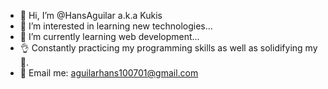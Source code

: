 - 👋 Hi, I’m @HansAguilar a.k.a Kukis
- 👀 I’m interested in learning new technologies...
- 🌱 I’m currently learning web development...
- 👌 Constantly practicing my programming skills as well as solidifying my 🧠.
- 💬 Email me: aguilarhans100701@gmail.com 
     
<!---
HansAguilar/HansAguilar is a ✨ special ✨ repository because its `README.md` (this file) appears on your GitHub profile.
You can click the Preview link to take a look at your changes.
--->
